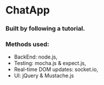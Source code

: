 # ChatApp
### Built by following a tutorial. 
### Methods used:
  * BackEnd: node.js,
  * Testing: mocha.js & expect.js,
  * Real-time DOM updates: socket.io,
  * UI: jQuery & Mustache.js
